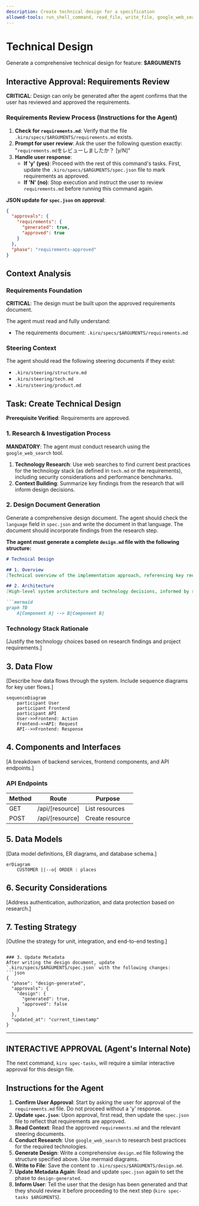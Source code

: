 ```yaml
---
description: Create technical design for a specification
allowed-tools: run_shell_command, read_file, write_file, google_web_search
---
```


# Technical Design

Generate a comprehensive technical design for feature: **$ARGUMENTS**

## Interactive Approval: Requirements Review

**CRITICAL**: Design can only be generated after the agent confirms that the user has reviewed and approved the requirements.

### Requirements Review Process (Instructions for the Agent)
1.  **Check for `requirements.md`**: Verify that the file `.kiro/specs/$ARGUMENTS/requirements.md` exists.
2.  **Prompt for user review**: Ask the user the following question exactly: "`requirements.md`をレビューしましたか？ [y/N]"
3.  **Handle user response**:
    *   **If 'y' (yes)**: Proceed with the rest of this command's tasks. First, update the `.kiro/specs/$ARGUMENTS/spec.json` file to mark requirements as approved.
    *   **If 'N' (no)**: Stop execution and instruct the user to review `requirements.md` before running this command again.

**JSON update for `spec.json` on approval**:
```json
{
  "approvals": {
    "requirements": {
      "generated": true,
      "approved": true
    }
  },
  "phase": "requirements-approved"
}
```

## Context Analysis

### Requirements Foundation
**CRITICAL**: The design must be built upon the approved requirements document.

The agent must read and fully understand:
-   The requirements document: `.kiro/specs/$ARGUMENTS/requirements.md`

### Steering Context
The agent should read the following steering documents if they exist:
-   `.kiro/steering/structure.md`
-   `.kiro/steering/tech.md`
-   `.kiro/steering/product.md`

## Task: Create Technical Design

**Prerequisite Verified**: Requirements are approved.

### 1. Research & Investigation Process
**MANDATORY**: The agent must conduct research using the `google_web_search` tool.

1.  **Technology Research**: Use web searches to find current best practices for the technology stack (as defined in `tech.md` or the requirements), including security considerations and performance benchmarks.
2.  **Context Building**: Summarize key findings from the research that will inform design decisions.

### 2. Design Document Generation
Generate a comprehensive design document. The agent should check the `language` field in `spec.json` and write the document in that language. The document should incorporate findings from the research step.

**The agent must generate a complete `design.md` file with the following structure:**

```markdown
# Technical Design

## 1. Overview
[Technical overview of the implementation approach, referencing key requirements.]

## 2. Architecture
[High-level system architecture and technology decisions, informed by research.]

```mermaid
graph TB
    A[Component A] --> B[Component B]
```

### Technology Stack Rationale
[Justify the technology choices based on research findings and project requirements.]

## 3. Data Flow
[Describe how data flows through the system. Include sequence diagrams for key user flows.]

```mermaid
sequenceDiagram
    participant User
    participant Frontend
    participant API
    User->>Frontend: Action
    Frontend->>API: Request
    API-->>Frontend: Response
```

## 4. Components and Interfaces
[A breakdown of backend services, frontend components, and API endpoints.]

### API Endpoints
| Method | Route                 | Purpose         |
|--------|-----------------------|-----------------|
| GET    | /api/[resource]       | List resources  |
| POST   | /api/[resource]       | Create resource |

## 5. Data Models
[Data model definitions, ER diagrams, and database schema.]

```mermaid
erDiagram
    CUSTOMER ||--o{ ORDER : places
```

## 6. Security Considerations
[Address authentication, authorization, and data protection based on research.]

## 7. Testing Strategy
[Outline the strategy for unit, integration, and end-to-end testing.]
```

### 3. Update Metadata
After writing the design document, update `.kiro/specs/$ARGUMENTS/spec.json` with the following changes:
```json
{
  "phase": "design-generated",
  "approvals": {
    "design": {
      "generated": true,
      "approved": false
    }
  },
  "updated_at": "current_timestamp"
}
```

---

## INTERACTIVE APPROVAL (Agent's Internal Note)

The next command, `kiro spec-tasks`, will require a similar interactive approval for this design file.

## Instructions for the Agent

1.  **Confirm User Approval**: Start by asking the user for approval of the `requirements.md` file. Do not proceed without a 'y' response.
2.  **Update `spec.json`**: Upon approval, first read, then update the `spec.json` file to reflect that requirements are approved.
3.  **Read Context**: Read the approved `requirements.md` and the relevant steering documents.
4.  **Conduct Research**: Use `google_web_search` to research best practices for the required technologies.
5.  **Generate Design**: Write a comprehensive `design.md` file following the structure specified above. Use mermaid diagrams.
6.  **Write to File**: Save the content to `.kiro/specs/$ARGUMENTS/design.md`.
7.  **Update Metadata Again**: Read and update `spec.json` again to set the phase to `design-generated`.
8.  **Inform User**: Tell the user that the design has been generated and that they should review it before proceeding to the next step (`kiro spec-tasks $ARGUMENTS`).

